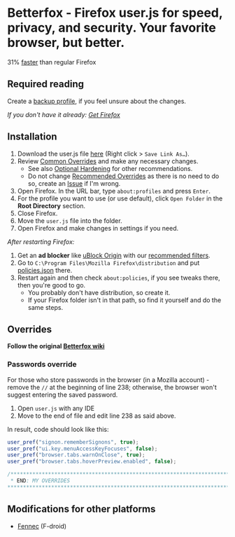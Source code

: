 # Betterfox - Firefox user.js for speed, privacy, and security. Your favorite browser, but better.
31% [faster](https://medium.com/@mihirgrand/comparing-popular-firefox-forks-6fa83fdfdaad#:~:text=31%25%20more%20than%20vanilla%20Firefox) than regular Firefox 

## Required reading
Create a [backup profile](https://github.com/yokoffing/Betterfox/wiki/Backup), if you feel unsure about the changes.

*If you don't have it already: [Get Firefox](https://www.mozilla.org/en-US/firefox/all/#product-desktop-release)*

## Installation
1. Download the user.js file [here](https://raw.githubusercontent.com/TeamDominant/Betterfox/main/user.js) (Right click > `Save Link As…`).
2. Review [Common Overrides](https://github.com/yokoffing/Betterfox/wiki/Common-Overrides) and make any necessary changes.
   * See also [Optional Hardening](https://github.com/yokoffing/Betterfox/wiki/Optional-Hardening) for other recommendations.
   * Do not change [Recommended Overrides](https://github.com/TeamDominant/wiki/Recommended-Overrides) as there is no need to do so, create an [Issue](https://github.com/TeamDominant/Betterfox/issues/) if I'm wrong.
3. Open Firefox. In the URL bar, type `about:profiles` and press `Enter`.
4. For the profile you want to use (or use default), click `Open Folder` in the **Root Directory** section.
5. Close Firefox.
6. Move the `user.js` file into the folder.
7. Open Firefox and make changes in settings if you need.  

*After restarting Firefox:* 

1. Get an **ad blocker** like [uBlock Origin](https://addons.mozilla.org/blog/ublock-origin-everything-you-need-to-know-about-the-ad-blocker/) with our [recommended filters](https://github.com/yokoffing/filterlists#guidelines).
2. Go to `C:\Program Files\Mozilla Firefox\distribution` and put [policies.json](https://raw.githubusercontent.com/TeamDominant/Betterfox/main/policies.json) there.
3. Restart again and then check `about:policies`, if you see tweaks there, then you're good to go.
   * You probably don't have distribution, so create it.
   * If your Firefox folder isn't in that path, so find it yourself and do the same steps.

## Overrides

**Follow the original [Betterfox wiki](https://github.com/yokoffing/Betterfox/wiki)**

### Passwords override
For those who store passwords in the browser (in a Mozilla account) - remove the `//` at the beginning of line 238; otherwise, the browser won't suggest entering the saved password.

1. Open `user.js` with any IDE
2. Move to the end of file and edit line 238 as said above.

In result, code should look like this:
```js title="user.js" linenums="238" hl_lines="1"
user_pref("signon.rememberSignons", true);
user_pref("ui.key.menuAccessKeyFocuses", false);
user_pref("browser.tabs.warnOnClose", true);
user_pref("browser.tabs.hoverPreview.enabled", false);

/****************************************************************************
 * END: MY OVERRIDES                                                        *
****************************************************************************/
```

## Modifications for other platforms
- [Fennec](https://f-droid.org/packages/org.mozilla.fennec_fdroid/) (F-droid)